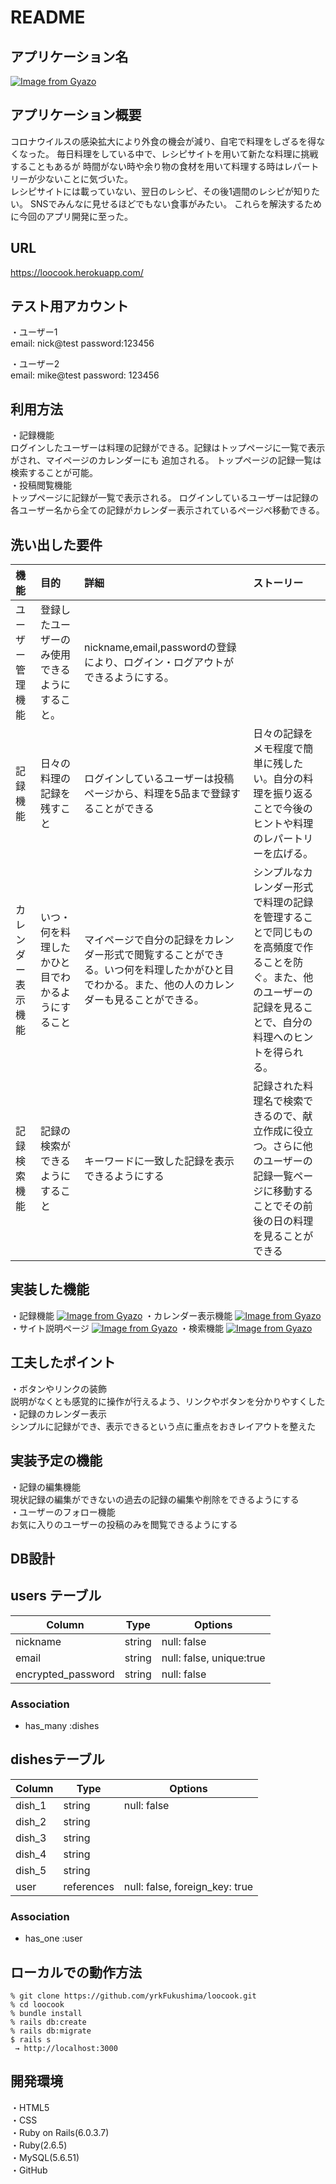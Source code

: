 # README

## アプリケーション名
[![Image from Gyazo](https://i.gyazo.com/99716dc402d60c99e90a1ffe5cf6bd82.png)](https://gyazo.com/99716dc402d60c99e90a1ffe5cf6bd82)

## アプリケーション概要
 コロナウイルスの感染拡大により外食の機会が減り、自宅で料理をしざるを得なくなった。
 毎日料理をしている中で、レシピサイトを用いて新たな料理に挑戦することもあるが
 時間がない時や余り物の食材を用いて料理する時はレパートリーが少ないことに気づいた。<br>
  レシピサイトには載っていない、翌日のレシピ、その後1週間のレシピが知りたい。
 SNSでみんなに見せるほどでもない食事がみたい。
 これらを解決するために今回のアプリ開発に至った。

## URL
https://loocook.herokuapp.com/
## テスト用アカウント
・ユーザー1<br>
email: nick@test
password:123456
  
・ユーザー2<br>
email: mike@test
password: 123456
## 利用方法
・記録機能<br>
ログインしたユーザーは料理の記録ができる。記録はトップページに一覧で表示がされ、マイページのカレンダーにも
追加される。
トップページの記録一覧は検索することが可能。<br>
・投稿閲覧機能<br>
トップページに記録が一覧で表示される。
ログインしているユーザーは記録の各ユーザー名から全ての記録がカレンダー表示されているページぺ移動できる。


## 洗い出した要件 

| 機能 | 目的 | 詳細 | ストーリー |
| :---- | :---- | :----| :---- |
| ユーザー管理機能 | 登録したユーザーのみ使用できるようにすること。| nickname,email,passwordの登録により、ログイン・ログアウトができるようにする。 ||
|記録機能|日々の料理の記録を残すこと|ログインしているユーザーは投稿ページから、料理を5品まで登録することができる|日々の記録をメモ程度で簡単に残したい。自分の料理を振り返ることで今後のヒントや料理のレパートリーを広げる。|
|カレンダー表示機能|いつ・何を料理したかひと目でわかるようにすること|マイページで自分の記録をカレンダー形式で閲覧することができる。いつ何を料理したかがひと目でわかる。また、他の人のカレンダーも見ることができる。| シンプルなカレンダー形式で料理の記録を管理することで同じものを高頻度で作ることを防ぐ。また、他のユーザーの記録を見ることで、自分の料理へのヒントを得られる。|
|記録検索機能|記録の検索ができるようにすること|キーワードに一致した記録を表示できるようにする|記録された料理名で検索できるので、献立作成に役立つ。さらに他のユーザーの記録一覧ページに移動することでその前後の日の料理を見ることができる|



## 実装した機能
・記録機能
[![Image from Gyazo](https://i.gyazo.com/b1f62d27d2fe28de095e913145ed2432.gif)](https://gyazo.com/b1f62d27d2fe28de095e913145ed2432)
・カレンダー表示機能
[![Image from Gyazo](https://i.gyazo.com/7f30fe8cc12a172c719c754abad6ad5f.gif)](https://gyazo.com/7f30fe8cc12a172c719c754abad6ad5f)
・サイト説明ページ
[![Image from Gyazo](https://i.gyazo.com/6142e27f158d7e3e5df40ea813e69ec6.gif)](https://gyazo.com/6142e27f158d7e3e5df40ea813e69ec6)
・検索機能
[![Image from Gyazo](https://i.gyazo.com/566cc3616f4ec767d958c09b8bc7ab38.gif)](https://gyazo.com/566cc3616f4ec767d958c09b8bc7ab38)
## 工夫したポイント
・ボタンやリンクの装飾<br>
説明がなくとも感覚的に操作が行えるよう、リンクやボタンを分かりやすくした
・記録のカレンダー表示<br>
シンプルに記録ができ、表示できるという点に重点をおきレイアウトを整えた
## 実装予定の機能
・記録の編集機能<br>
現状記録の編集ができないの過去の記録の編集や削除をできるようにする<br>
・ユーザーのフォロー機能<br>
お気に入りのユーザーの投稿のみを閲覧できるようにする
## DB設計

## users テーブル

| Column             | Type   | Options                 |
| ------------------ | ------ | ----------------------- |
| nickname           | string | null: false             |
| email              | string | null: false, unique:true|
| encrypted_password | string | null: false             |

### Association
- has_many :dishes


## dishesテーブル
| Column             | Type   | Options                            |
| ------------------ | ------ | ---------------------------------- |
| dish_1             | string | null: false                        |
| dish_2             | string |                                    |
| dish_3             | string |                                    |
| dish_4             | string |                                    |
| dish_5             | string |                                    |
| user               | references | null: false, foreign_key: true |

### Association
- has_one :user

## ローカルでの動作方法
```
% git clone https://github.com/yrkFukushima/loocook.git
% cd loocook
% bundle install
% rails db:create
% rails db:migrate
$ rails s
 → http://localhost:3000
``` 

## 開発環境
・HTML5<br>
・CSS<br>
・Ruby on Rails(6.0.3.7)<br>
・Ruby(2.6.5)<br>
・MySQL(5.6.51)<br>
・GitHub
